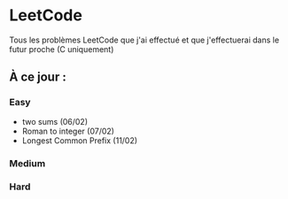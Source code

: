 # LeetCode
Tous les problèmes LeetCode que j'ai effectué et que j'effectuerai dans le futur proche (C uniquement)

## À ce jour :

### Easy
  - two sums (06/02)
  - Roman to integer (07/02)
  - Longest Common Prefix (11/02)
### Medium 
### Hard 
